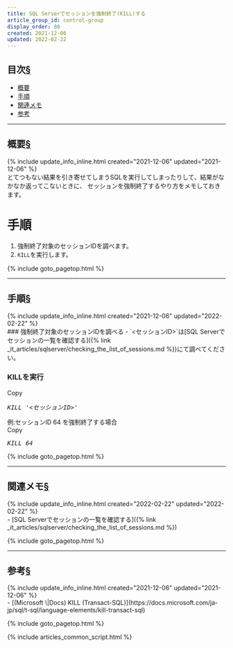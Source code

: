 ```yaml
---
title: SQL Serverでセッションを強制終了(KILL)する
article_group_id: control-group
display_order: 80
created: 2021-12-06
updated: 2022-02-22
---
```


## <a name="index">目次</a><a class="heading-anchor-permalink" href="#目次">§</a>

<ul id="index_ul">
<li><a href="#概要">概要</a></li>
<li><a href="#手順">手順</a></li>
<li><a href="#関連メモ">関連メモ</a></li>
<li><a href="#参考">参考</a></li>
</ul>

* * *
## <a name="概要">概要</a><a class="heading-anchor-permalink" href="#概要">§</a>
<div class="chapter-updated">{% include update_info_inline.html created="2021-12-06" updated="2021-12-06" %}</div>
とてつもない結果を引き寄せてしまうSQLを実行してしまったりして、結果がなかなか返ってこないときに、  
セッションを強制終了するやり方をメモしておきます。

# 手順
1. 強制終了対象のセッションIDを調べます。
1. `KILL`を実行します。

{% include goto_pagetop.html %}

* * *
## <a name="手順">手順</a><a class="heading-anchor-permalink" href="#手順">§</a>
<div class="chapter-updated">{% include update_info_inline.html created="2021-12-06" updated="2022-02-22" %}</div>
### 強制終了対象のセッションIDを調べる
- `<セッションID>`は[SQL Serverでセッションの一覧を確認する]({% link _it_articles/sqlserver/checking_the_list_of_sessions.md %})にて調べてください。

### KILLを実行
<div class="code-box-syntax no-title">
<div class="copy-button">Copy</div>
<pre>
<em>KILL</em> <em class="blue">'&lt;セッションID&gt;'</em>
</pre>
</div>

<div class="code-box">
<div class="title">例:セッションID 64 を強制終了する場合</div>
<div class="copy-button">Copy</div>
<pre>
<em>KILL</em> <em class="blue">64</em>
</pre>
</div>

{% include goto_pagetop.html %}

* * *
## <a name="関連メモ">関連メモ</a><a class="heading-anchor-permalink" href="#関連メモ">§</a>
<div class="chapter-updated">{% include update_info_inline.html created="2022-02-22" updated="2022-02-22" %}</div>
- [SQL Serverでセッションの一覧を確認する]({% link _it_articles/sqlserver/checking_the_list_of_sessions.md %})

{% include goto_pagetop.html %}

* * *
## <a name="参考">参考</a><a class="heading-anchor-permalink" href="#参考">§</a>
<div class="chapter-updated">{% include update_info_inline.html created="2021-12-06" updated="2021-12-06" %}</div>
- [(Microsoft \|Docs) KILL (Transact-SQL)](https://docs.microsoft.com/ja-jp/sql/t-sql/language-elements/kill-transact-sql)

{% include goto_pagetop.html %}

{% include articles_common_script.html %}
